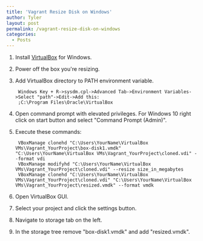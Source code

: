 ```yaml
---
title: 'Vagrant Resize Disk on Windows'
author: Tyler
layout: post
permalink: /vagrant-resize-disk-on-windows
categories:
  - Posts
---
```


1. Install [VirtualBox](https://www.virtualbox.org/wiki/Downloads) for Windows.
2. Power off the box you're resizing.
3. Add VirtualBox directory to PATH environment variable.

        Windows Key + R->sysdm.cpl->Advanced Tab->Environment Variables->Select "path"->Edit->Add this:
        ;C:\Program Files\Oracle\VirtualBox 

4. Open command prompt with elevated privileges. For Windows 10 right click on start button and select "Command Prompt (Admin)".
5. Execute these commands:


        VBoxManage clonehd "C:\Users\YourName\VirtualBox VMs\Vagrant_YourProject\box-disk1.vmdk" "C:\Users\YourName\VirtualBox VMs\Vagrant_YourProject\cloned.vdi" --format vdi
        VBoxManage modifyhd "C:\Users\YourName\VirtualBox VMs\Vagrant_YourProject\cloned.vdi" --resize size_in_megabytes
        VBoxManage clonehd "C:\Users\YourName\VirtualBox VMs\Vagrant_YourProject\cloned.vdi" "C:\Users\YourName\VirtualBox VMs\Vagrant_YourProject\resized.vmdk" --format vmdk


6. Open VirtualBox GUI.
7. Select your project and click the settings button.
8. Navigate to storage tab on the left.
9. In the storage tree remove "box-disk1.vmdk" and add "resized.vmdk".
